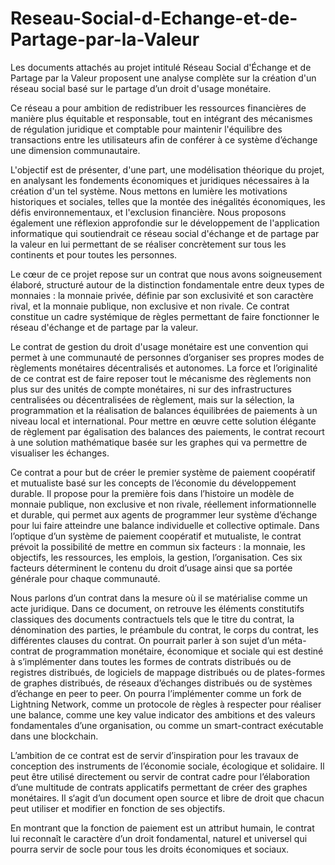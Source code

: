 # Reseau-Social-d-Echange-et-de-Partage-par-la-Valeur

Les documents attachés au projet intitulé Réseau Social d'Échange et de Partage par la Valeur proposent une analyse complète sur la création d'un réseau social basé sur le partage d’un droit d'usage monétaire. 

Ce réseau a pour ambition de redistribuer les ressources financières de manière plus équitable et responsable, tout en intégrant des mécanismes de régulation juridique et comptable pour maintenir l'équilibre des transactions entre les utilisateurs afin de conférer à ce système d’échange une dimension communautaire.

L'objectif est de présenter, d'une part, une modélisation théorique du projet, en analysant les fondements économiques et juridiques nécessaires à la création d'un tel système. Nous mettons en lumière les motivations historiques et sociales, telles que la montée des inégalités économiques, les défis environnementaux, et l'exclusion financière. Nous proposons également une réflexion approfondie sur le développement de l'application informatique qui soutiendrait ce réseau social d'échange et de partage par la valeur en lui permettant de se réaliser concrètement sur tous les continents et pour toutes les personnes. 

Le cœur de ce projet repose sur un contrat que nous avons soigneusement élaboré, structuré autour de la distinction fondamentale entre deux types de monnaies : la monnaie privée, définie par son exclusivité et son caractère rival, et la monnaie publique, non exclusive et non rivale. Ce contrat constitue un cadre systémique de règles permettant de faire fonctionner le réseau d'échange et de partage par la valeur. 

Le contrat de gestion du droit d'usage monétaire est une convention qui permet à une communauté de personnes d’organiser ses propres modes de règlements monétaires décentralisés et autonomes. La force et l’originalité de ce contrat est de faire reposer tout le mécanisme des règlements non plus sur des unités de compte monétaires, ni sur des infrastructures centralisées ou décentralisées de règlement, mais sur la sélection, la programmation et la réalisation de balances équilibrées de paiements à un niveau local et international. Pour mettre en œuvre cette solution élégante de règlement par égalisation des balances des paiements, le contrat recourt à une solution mathématique basée sur les graphes qui va permettre de visualiser les échanges.

Ce contrat a pour but de créer le premier système de paiement coopératif et mutualiste basé sur les concepts de l’économie du développement durable. Il propose pour la première fois dans l’histoire un modèle de monnaie publique, non exclusive et non rivale, réellement informationnelle et durable, qui permet aux agents de programmer leur système d’échange pour lui faire atteindre une balance individuelle et collective optimale. Dans l’optique d’un système de paiement coopératif et mutualiste, le contrat prévoit la possibilité de mettre en commun six facteurs : la monnaie, les objectifs, les ressources, les emplois, la gestion, l’organisation. Ces six facteurs déterminent le contenu du droit d’usage ainsi que sa portée générale pour chaque communauté.

Nous parlons d’un contrat dans la mesure où il se matérialise comme un acte juridique. Dans ce document, on retrouve les éléments constitutifs classiques des documents contractuels tels que le titre du contrat, la dénomination des parties, le préambule du contrat, le corps du contrat, les différentes clauses du contrat. On pourrait parler à son sujet d’un méta-contrat de programmation monétaire, économique et sociale qui est destiné à s’implémenter dans toutes les formes de contrats distribués ou de registres distribués, de logiciels de mappage distribués ou de plates-formes de graphes distribués, de réseaux d’échanges distribués ou de systèmes d’échange en peer to peer. On pourra l’implémenter comme un fork de Lightning Network, comme un protocole de règles à respecter pour réaliser une balance, comme une key value indicator des ambitions et des valeurs fondamentales d’une organisation, ou comme un smart-contract exécutable dans une blockchain.

L’ambition de ce contrat est de servir d’inspiration pour les travaux de conception des instruments de l’économie sociale, écologique et solidaire. Il peut être utilisé directement ou servir de contrat cadre pour l’élaboration d’une multitude de contrats applicatifs permettant de créer des graphes monétaires. Il s‘agit d’un document open source et libre de droit que chacun peut utiliser et modifier en fonction de ses objectifs.

En montrant que la fonction de paiement est un attribut humain, le contrat lui reconnaît le caractère d’un droit fondamental, naturel et universel qui pourra servir de socle pour tous les droits économiques et sociaux. 
